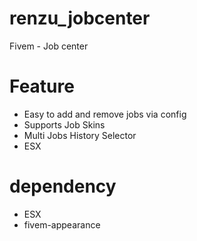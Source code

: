 # renzu_jobcenter
Fivem - Job center
 
# Feature 
- Easy to add and remove jobs via config
- Supports Job Skins
- Multi Jobs History Selector
- ESX

# dependency
- ESX
- fivem-appearance
